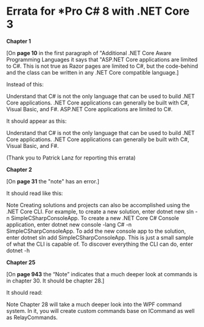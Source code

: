 # Errata for *Pro C# 8 with .NET Core 3

**Chapter 1**

[On **page 10** in the first paragraph of "Additional .NET Core Aware Programming Languages it says that "ASP.NET Core applications are limited to C#. This is not true as Razor pages are limited to C#, but the code-behind and the class can be written in any .NET Core compatible language.]

Instead of this:

Understand that C# is not the only language that can be used to build .NET Core applications. .NET Core
applications can generally be built with C#, Visual Basic, and F#. ASP.NET Core applications are limited to C#.

It should appear as this:

Understand that C# is not the only language that can be used to build .NET Core applications. .NET Core
applications can generally be built with C#, Visual Basic, and F#. 

(Thank you to Patrick Lanz for reporting this errata)

**Chapter 2**

[On **page 31** the "note" has an error.]

It should read like this:

Note Creating solutions and projects can also be accomplished using the .NET Core CLI. For example, to create a new solution, enter dotnet new sln -n SimpleCSharpConsoleApp. To create a new .NET Core C# Console application, enter dotnet new console -lang C# -n SimpleCSharpConsoleApp. To add the new console app to the solution, enter dotnet sln add SimpleCSharpConsoleApp. This is just a small sample of what the CLI is capable of. To discover everything the CLI can do, enter dotnet -h

**Chapter 25**

[On **page 943** the “Note” indicates that a much deeper look at commands is in chapter 30. It should be chapter 28.] 

It should read:

Note  Chapter 28 will take a much deeper look into the WPF command system. In it, you will create custom commands base on ICommand as well as RelayCommands.
